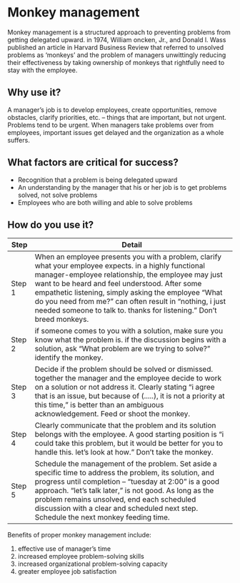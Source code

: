 # Monkey management

Monkey management is a structured approach to preventing problems from getting delegated upward. in 1974, William oncken, Jr., and Donald l. Wass published an article in Harvard Business Review that referred to unsolved problems as ‘monkeys’ and the problem of managers unwittingly reducing their effectiveness by taking ownership of monkeys that rightfully need to stay with the employee.

## Why use it?

A manager’s job is to develop employees, create opportunities, remove obstacles, clarify priorities, etc. – things that are important, but not urgent. Problems tend to be urgent. When managers take problems over from employees, important issues get delayed and the organization as a whole suffers.

## What factors are critical for success?

- Recognition that a problem is being delegated upward
- An understanding by the manager that his or her job is to get problems solved, not solve problems
- Employees who are both willing and able to solve problems

## How do you use it?

| Step  |  Detail |
|---|---|
| Step 1 | When an employee presents you with a problem, clarify what your employee expects. in a highly functional manager-employee relationship, the employee may just want to be heard and feel understood. After some empathetic listening, simply asking the employee “What do you need from me?” can often result in “nothing, i just needed someone to talk to. thanks for listening.” Don’t breed monkeys.|
| Step 2 | if someone comes to you with a solution, make sure you know what the problem is. if the discussion begins with a solution, ask “What problem are we trying to solve?” identify the monkey.|
| Step 3 | Decide if the problem should be solved or dismissed. together the manager and the employee decide to work on a solution or not address it. Clearly stating “i agree that is an issue, but because of (.....), it is not a priority at this time,” is better than an ambiguous acknowledgement. Feed or shoot the monkey.|
| Step 4 | Clearly communicate that the problem and its solution belongs with the employee. A good starting position is “i could take this problem, but it would be better for you to handle this. let’s look at how.” Don’t take the monkey.|
| Step 5 | Schedule the management of the problem. Set aside a specific time to address the problem, its solution, and progress until completion – “tuesday at 2:00” is a good approach. “let’s talk later,” is not good. As long as the problem remains unsolved, end each scheduled discussion with a clear and scheduled next step. Schedule the next monkey feeding time.|

Benefits of proper monkey management include:

1) effective use of manager’s time
2) increased employee problem-solving skills
3) increased organizational problem-solving capacity 
4) greater employee job satisfaction
